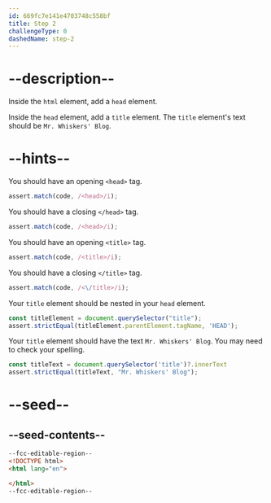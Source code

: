 ```yaml
---
id: 669fc7e141e4703748c558bf
title: Step 2
challengeType: 0
dashedName: step-2
---
```


# --description--

Inside the `html` element, add a `head` element.

Inside the `head` element, add a `title` element. The `title` element's text should be `Mr. Whiskers' Blog`.

# --hints--

You should have an opening `<head>` tag.

```js
assert.match(code, /<head>/i);
```

You should have a closing `</head>` tag.

```js
assert.match(code, /<head>/i);
```

You should have an opening `<title>` tag.

```js
assert.match(code, /<title>/i);
```

You should have a closing `</title>` tag.

```js
assert.match(code, /<\/title>/i);
```

Your `title` element should be nested in your `head` element.

```js
const titleElement = document.querySelector("title");
assert.strictEqual(titleElement.parentElement.tagName, 'HEAD');
```

Your `title` element should have the text `Mr. Whiskers' Blog`. You may need to check your spelling.

```js
const titleText = document.querySelector('title')?.innerText
assert.strictEqual(titleText, "Mr. Whiskers' Blog");
```

# --seed--

## --seed-contents--

```html
--fcc-editable-region--
<!DOCTYPE html>
<html lang="en">

</html>
--fcc-editable-region--
```
